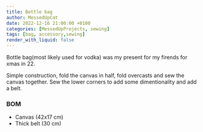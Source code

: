```yaml
---
title: Bottle bag
author: MessedUpCat
date: 2022-12-16 21:00:00 +0100
categories: [MessedUpProjects, sewing]
tags: [bag, accessory,sewing]
render_with_liquid: false
---
```

Bottle bag(most likely used for vodka) was my present for my firends for xmas in 22. 

Simple construction, fold the canvas in half, fold overcasts and sew the canvas together. Sew the lower corners to add some dimentionality and add a belt. 

### BOM
- Canvas (42x17 cm)
- Thick belt (30 cm)